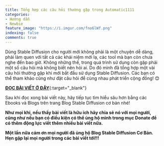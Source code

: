 ```yaml
---
title: Tổng hợp các câu hỏi thường gặp trong Automatic1111
categories:
- Hướng dẫn
- Newbie
feature_image: "https://i.imgur.com/fno6lWf.png"
indexing: false
comments: true
---
```


Dùng Stable Diffusion cho người mới không phải là một chuyện dễ dàng, phải làm quen với tất cả các khái niệm mới lạ, các tool mà bạn còn chưa nghe đến bao giờ. Không những thế, trong quá trình sử dụng còn gặp phải một số câu hỏi mà không biết nên hỏi ai. Do đó mình đã tổng hợp một vài câu hỏi thường gặp khi mới bắt đầu sử dụng Stable Diffusion. Các bạn có thể tham khảo cũng như đặt câu hỏi để cùng nhau phát triển cộng đồng! 😊

[**ĐỌC BÀI VIẾT Ở ĐÂY**](https://docs.google.com/document/d/1EcMuz_vDYQhg6a4rjV35Y8uZQsS5GHymSJ69T8Gz5uA/edit?usp=sharing){:target="_blank"}

Sau khi đọc xong bài viết này, hãy tiếp tục tìm hiểu sâu hơn bằng các Ebooks và Blogs trên trang Blog Stable Diffusion cơ bản nhé!

**Như mọi khi, nếu thấy bài viết là hữu ích hãy chia sẻ nó với mọi người, cũng như nếu bạn có điều kiện có thể ủng hộ mình trong mục Donate để có thêm động lực viết thêm nhiều bài viết nữa.**

**Một lần nữa cám ơn mọi người đã ủng hộ Blog Stable Diffusion Cơ Bản. Hẹn gặp lại mọi người trong các bài viết tới!!!**